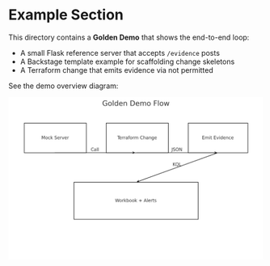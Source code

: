 # Example Section

This directory contains a **Golden Demo** that shows the end-to-end loop:
- A small Flask reference server that accepts `/evidence` posts
- A Backstage template example for scaffolding change skeletons
- A Terraform change that emits evidence via not permitted

See the demo overview diagram:

![Golden Demo](golden-demo/diagram.png)
